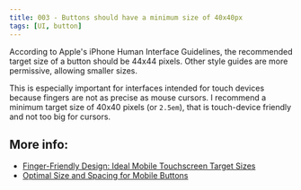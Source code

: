 ```yaml
---
title: 003 - Buttons should have a minimum size of 40x40px
tags: [UI, button]
---
```


According to Apple's iPhone Human Interface Guidelines, the recommended target
size of a button should be 44x44 pixels. Other style guides are more permissive,
allowing smaller sizes.

<!-- more -->

This is especially important for interfaces intended for touch devices because
fingers are not as precise as mouse cursors. I recommend a minimum target size
of 40x40 pixels (or `2.5em`), that is touch-device friendly and not too big for
cursors.

## More info:

- [Finger-Friendly Design: Ideal Mobile Touchscreen Target Sizes](https://www.smashingmagazine.com/2012/02/finger-friendly-design-ideal-mobile-touchscreen-target-sizes/)
- [Optimal Size and Spacing for Mobile Buttons](https://uxmovement.com/mobile/optimal-size-and-spacing-for-mobile-buttons/)
